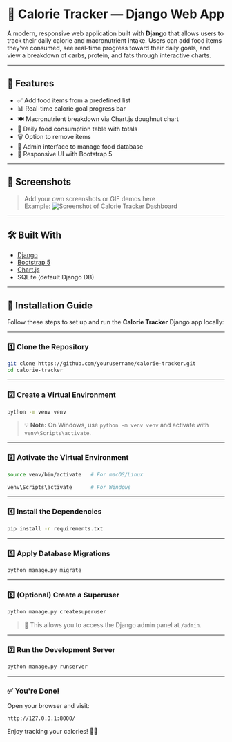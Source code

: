 # 🥗 Calorie Tracker — Django Web App

A modern, responsive web application built with **Django** that allows users to track their daily calorie and macronutrient intake. Users can add food items they've consumed, see real-time progress toward their daily goals, and view a breakdown of carbs, protein, and fats through interactive charts.

---

## 🚀 Features

- ✅ Add food items from a predefined list
- 📊 Real-time calorie goal progress bar
- 🍽️ Macronutrient breakdown via Chart.js doughnut chart
- 📅 Daily food consumption table with totals
- 🗑️ Option to remove items
- 🔐 Admin interface to manage food database
- 📱 Responsive UI with Bootstrap 5

---

## 📸 Screenshots

> Add your own screenshots or GIF demos here  
> Example:
> ![Screenshot of Calorie Tracker Dashboard](screenshots/dashboard.png)

---

## 🛠️ Built With

- [Django](https://www.djangoproject.com/)
- [Bootstrap 5](https://getbootstrap.com/)
- [Chart.js](https://www.chartjs.org/)
- SQLite (default Django DB)

---

## 🚀 Installation Guide

Follow these steps to set up and run the **Calorie Tracker** Django app locally:

---

### 1️⃣ Clone the Repository

```bash
git clone https://github.com/yourusername/calorie-tracker.git
cd calorie-tracker
```

---

### 2️⃣ Create a Virtual Environment

```bash
python -m venv venv
```

> 💡 **Note:** On Windows, use `python -m venv venv` and activate with `venv\Scripts\activate`.

---

### 3️⃣ Activate the Virtual Environment

```bash
source venv/bin/activate   # For macOS/Linux
```

```bash
venv\Scripts\activate      # For Windows
```

---

### 4️⃣ Install the Dependencies

```bash
pip install -r requirements.txt
```

---

### 5️⃣ Apply Database Migrations

```bash
python manage.py migrate
```

---

### 6️⃣ (Optional) Create a Superuser

```bash
python manage.py createsuperuser
```

> 🔐 This allows you to access the Django admin panel at `/admin`.

---

### 7️⃣ Run the Development Server

```bash
python manage.py runserver
```

---

### ✅ You're Done!

Open your browser and visit:

```text
http://127.0.0.1:8000/
```

Enjoy tracking your calories! 🥗🔥

